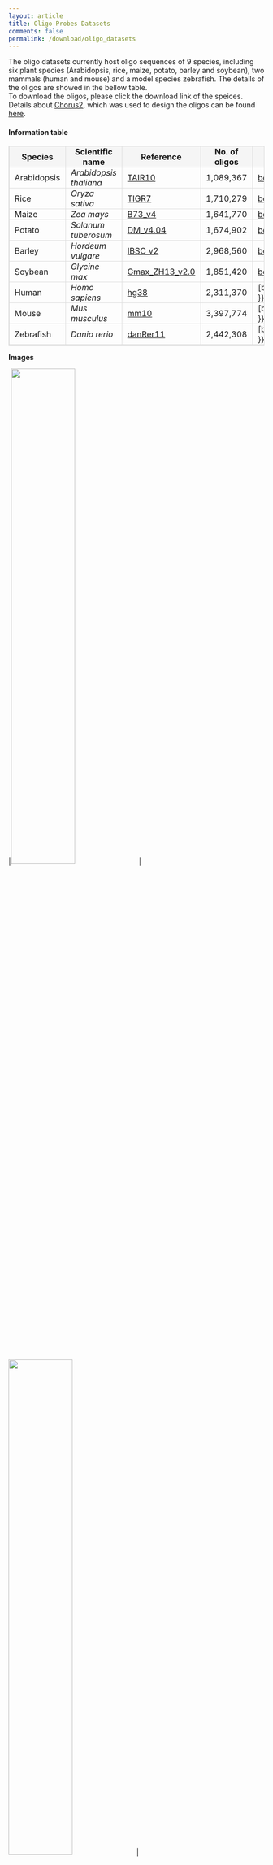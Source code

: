 ```yaml
---
layout: article
title: Oligo Probes Datasets
comments: false
permalink: /download/oligo_datasets
---
```


The oligo datasets currently host oligo sequences of 9 species, including six plant species (Arabidopsis, rice, maize, potato, barley and soybean), two mammals (human and mouse) and a model species zebrafish. The details of the oligos are showed in the bellow table.  
To download the oligos, please click the download link of the speices. Details about [Chorus2](#chorus_def), which was used to design the oligos can be found [here](https://github.com/zhangtaolab/Chorus2).

#### Information table

<style type="text/css">
    table {
        width: 100%; 
        max-width: 65em; 
        border: 1px solid #dedede; 
        margin: 15px auto; 
        border-collapse: collapse; 
        empty-cells: show; 
    }
    table th,
    table td {
        border: 1px solid #dedede; 
        padding: 0 10px; 
    }
    table th {
        font-weight: bold;
        background: rgb(245, 245, 245); 
}
</style>

|Species|Scientific name |Reference |No. of oligos |Download|
|---        |---                   |---                                                                   |---         |---     |
|Arabidopsis|*Arabidopsis thaliana*|[TAIR10](https://www.arabidopsis.org/)                                |1,089,367   |[bed](http://jianglab.plantbiology.msu.edu/oligo_database_files/data/TAIR10.bed.bgz)|
|Rice       |*Oryza sativa*        |[TIGR7](http://rice.plantbiology.msu.edu/)                            |1,710,279   |[bed](http://jianglab.plantbiology.msu.edu/oligo_database_files/data/TIGR7.bed.bgz)|
|Maize      |*Zea mays*            |[B73_v4](https://www.maizegdb.org/)                                   |1,641,770   |[bed](http://jianglab.plantbiology.msu.edu/oligo_database_files/data/B73_v4.bed.bgz)|
|Potato     |*Solanum tuberosum*   |[DM_v4.04](http://solanaceae.plantbiology.msu.edu/pgsc_download.shtml)|1,674,902   |[bed](http://jianglab.plantbiology.msu.edu/oligo_database_files/data/DM_v404.bed.bgz)|
|Barley     |*Hordeum vulgare*     |[IBSC_v2](http://plants.ensembl.org/Hordeum_vulgare/Info/Index)       |2,968,560   |[bed](http://jianglab.plantbiology.msu.edu/oligo_database_files/data/IBSC_v2.bed.bgz)|
|Soybean    |*Glycine max*         |[Gmax_ZH13_v2.0](https://bigd.big.ac.cn/gwh/Assembly/652/show)        |1,851,420   |[bed](http://jianglab.plantbiology.msu.edu/oligo_database_files/data/Gmax_ZH13_v3.bed.bgz)|
|Human      |*Homo sapiens*        |[hg38](http://hgdownload.soe.ucsc.edu/goldenPath/hg38/bigZips)        |2,311,370   |[bed]({{ site.baseurl }}/download/oligo_datasets)|
|Mouse      |*Mus musculus*        |[mm10](http://hgdownload.soe.ucsc.edu/goldenPath/mm10/bigZips)        |3,397,774   |[bed]({{ site.baseurl }}/download/oligo_datasets)|
|Zebrafish  |*Danio rerio*         |[danRer11](http://hgdownload.soe.ucsc.edu/goldenPath/danRer11/bigZips)|2,442,308   |[bed]({{ site.baseurl }}/download/oligo_datasets)|


**Images**

|<img src="{{ site.baseurl }}/assets/images/species_img/arabidopsis.jpeg" width="50%">|<img src="{{ site.baseurl }}/assets/images/species_img/rice.jpeg" width="50%">|<img src="{{ site.baseurl }}/assets/images/species_img/maize.jpeg" width="50%">|
|Arabidopsis|Rice|Maize|
|<img src="{{ site.baseurl }}/assets/images/species_img/potato.jpeg" width="50%">|<img src="{{ site.baseurl }}/assets/images/species_img/barley.jpeg" width="50%">|<img src="{{ site.baseurl }}/assets/images/species_img/soybean.jpeg" width="50%">|
|Potato|Barley|Soybean|
|<img src="{{ site.baseurl }}/assets/images/species_img/human.jpg" width="50%">|<img src="{{ site.baseurl }}/assets/images/species_img/mouse.jpg" width="50%">|<img src="{{ site.baseurl }}/assets/images/species_img/zebrafish.jpg" width="50%">|
|Human ([Graphic courtesy of CBSE](http://www.cbse.ucsc.edu/))|Mouse (Photo courtesy of [The Jackson Laboratory](http://www.jax.org/))|Zebrafish ([NHGRI Press Photos](http://www.genome.gov/dmd/img.cfm?node=Photos/Animals/Zebrafish&id=79130))|

<br/>

#### How to use the database

To use the oligo sequences of the target species, users should first download the *bed* file from the download column in the above table.  
Oligo sequences are provided with *bed.bgz* format, which is a compressed version of bed file. 
Users can decompress the file following the below instructions:  
**For Windows Users**:  
Download [7-Zip](https://www.7-zip.org/) software and install.  
![img]({{ site.baseurl }}/assets/images/7-zip_download.png)  
Use 7-Zip to uncompress *bed.bgz* file.  
![img]({{ site.baseurl }}/assets/images/7-zip_usage.png)  
**For Linux/MacOS Users**:  
Using the following command to uncompress *bed.bgz* file:  
`$ gzip -cd xxx.bed.bgz > xxx.bed`.  
![img]({{ site.baseurl }}/assets/images/gzip_usage.png)  

The decompressed bed file can be opened and read by text editor or *Excel* easily.  
**For Windows users**, text editor (Such as [*EditPlus*](https://www.editplus.com/)) is the optimum choice to open it.  
![img]({{ site.baseurl }}/assets/images/editplus_usage.png)  

The bed file contains six columns which are separated by delimiter, just like this:  
`Chr1	1360	1404	AAGATAGAGAACAAGAGAGTGAGAGGATAAGGATATAGACCAGAC	2841	+`  
Each column represents chromosome, oligo start site, oligo end site, oligo probe sequence, k-mer score and target strand of probes, respectively.  
Windows Users can use the filter function of *Excel* to select the target oligos.  
**For Linux/MacOS users**, `awk` or `perl` command may be a better method to select the desired oligo sequences. Just like this:  
`awk '$1=="Chr1"&&$2>=100000&&$3<=200000' TIGR7.bed`  
This command will extract oligos in the region Chr1:100000-200000 in rice.  
![img]({{ site.baseurl }}/assets/images/awk_oligo_usage.png)  

Finally, oligo sequences in the fourth column of the bed file can be synthesized directly for oligo-FISH experiments.  


<br/>

***

#### <a id="chorus_def" text-decoration="none">Chorus2</a>

[Chorus2](https://github.com/zhangtaolab/Chorus2) is a software which is developed to design genome-scale oligonucleotide-based probes for fluorescence *in situ* hybridization (FISH).  
Chorus2 uses python script Chorus2.py to identify and pre-filter oligos. It is implemented with a "k-mer score" method to remove repetitive oligos of target genome. Chorus2 run fast and can handle large genome like wheat. The oligos designed by Chorus2 has high specificity and suitable for FISH. The Chorus2 package runs on Linux, macOS and Windows with flexible command-line or an easy-to-use GUI (graphical user interface).

<br/>

**\* If there are any questions when using Chorus2 or our oligo datasets, please contact us ([hanyangshuo@zhangtaolab.org](mailto:hanyangshuo@zhangtaolab.org) or [liuguanqing@zhangtaolab.org](mailto:liuguanqing@zhangtaolab.org)).**
